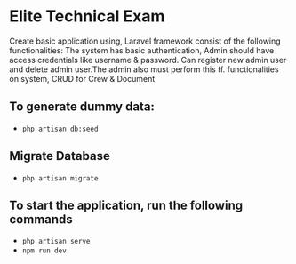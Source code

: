 # Elite Technical Exam

Create basic application using, Laravel framework consist of the following functionalities:
The system has basic authentication, Admin should have access credentials like username & password. Can register new admin user and delete admin user.The admin also must perform this ff. functionalities on system, CRUD for Crew & Document


## To generate dummy data: 
- `php artisan db:seed`

## Migrate Database 
- `php artisan migrate`

## To start the application, run the following commands
- `php artisan serve`
- `npm run dev`
